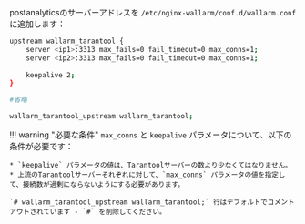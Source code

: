 postanalyticsのサーバーアドレスを `/etc/nginx-wallarm/conf.d/wallarm.conf`に追加します：

```bash
upstream wallarm_tarantool {
    server <ip1>:3313 max_fails=0 fail_timeout=0 max_conns=1;
    server <ip2>:3313 max_fails=0 fail_timeout=0 max_conns=1;
    
    keepalive 2;
}

#省略

wallarm_tarantool_upstream wallarm_tarantool;
```

!!! warning "必要な条件"
    `max_conns` と `keepalive` パラメータについて、以下の条件が必要です：

    * `keepalive` パラメータの値は、Tarantoolサーバーの数より少なくてはなりません。
    * 上流のTarantoolサーバーそれぞれに対して、`max_conns` パラメータの値を指定して、接続数が過剰にならないようにする必要があります。

    `# wallarm_tarantool_upstream wallarm_tarantool;` 行はデフォルトでコメントアウトされています - `#` を削除してください。